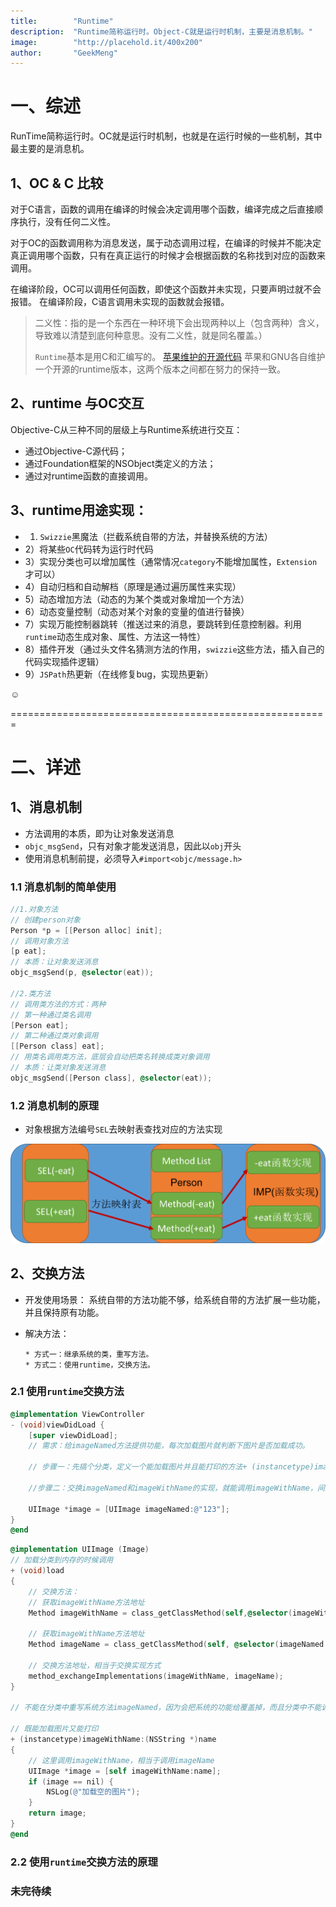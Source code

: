 ```yaml
---
title:        "Runtime"
description:  "Runtime简称运行时。Object-C就是运行时机制，主要是消息机制。"
image:        "http://placehold.it/400x200"
author:       "GeekMeng"
---
```


一、综述
============

RunTime简称运行时。OC就是运行时机制，也就是在运行时候的一些机制，其中最主要的是消息机。

1、OC & C 比较
------------

对于C语言，函数的调用在编译的时候会决定调用哪个函数，编译完成之后直接顺序执行，没有任何二义性。

对于OC的函数调用称为消息发送，属于动态调用过程，在编译的时候并不能决定真正调用哪个函数，只有在真正运行的时候才会根据函数的名称找到对应的函数来调用。

在编译阶段，OC可以调用任何函数，即使这个函数并未实现，只要声明过就不会报错。
在编译阶段，C语言调用未实现的函数就会报错。

>二义性：指的是一个东西在一种环境下会出现两种以上（包含两种）含义，导致难以清楚到底何种意思。没有二义性，就是同名覆盖。）
>
>`Runtime`基本是用C和汇编写的。
>[苹果维护的开源代码](http://opensource.apple.com//source/objc4/)
>苹果和GNU各自维护一个开源的runtime版本，这两个版本之间都在努力的保持一致。
>

2、runtime 与OC交互
------------

Objective-C从三种不同的层级上与Runtime系统进行交互：

  * 通过Objective-C源代码；
  * 通过Foundation框架的NSObject类定义的方法；
  * 通过对runtime函数的直接调用。


3、runtime用途实现：
------------

  * 1) `Swizzie`黑魔法（拦截系统自带的方法，并替换系统的方法）
  * 2）将某些`OC`代码转为运行时代码
  * 3）实现分类也可以增加属性（通常情况`category`不能增加属性，`Extension`才可以）
  * 4）自动归档和自动解档（原理是通过遍历属性来实现）
  * 5）动态增加方法（动态的为某个类或对象增加一个方法）
  * 6）动态变量控制（动态对某个对象的变量的值进行替换）
  * 7）实现万能控制器跳转（推送过来的消息，要跳转到任意控制器。利用`runtime`动态生成对象、属性、方法这一特性）
  * 8）插件开发（通过头文件名猜测方法的作用，`swizzie`这些方法，插入自己的代码实现插件逻辑）
  * 9）`JSPath`热更新（在线修复bug，实现热更新）

☺

=======================================================


二、详述
============

1、消息机制
------------

  * 方法调用的本质，即为让对象发送消息
  * `objc_msgSend`，只有对象才能发送消息，因此以`obj`开头
  * 使用消息机制前提，必须导入`#import<objc/message.h>`

### 1.1 消息机制的简单使用 ###

~~~Objective-C
//1.对象方法
// 创建person对象
Person *p = [[Person alloc] init];
// 调用对象方法
[p eat];
// 本质：让对象发送消息
objc_msgSend(p, @selector(eat));

//2.类方法
// 调用类方法的方式：两种
// 第一种通过类名调用
[Person eat];
// 第二种通过类对象调用
[[Person class] eat];
// 用类名调用类方法，底层会自动把类名转换成类对象调用
// 本质：让类对象发送消息
objc_msgSend([Person class], @selector(eat));
~~~

### 1.2 消息机制的原理 ###
  * 对象根据方法编号`SEL`去映射表查找对应的方法实现

![runtime_msgSend_image](https://github.com/MengYP/MengYP.github.io/blob/master/resources/img/runtime_msgSend.png?raw=true "描述消息机制原理的图 ")


2、交换方法
------------
  * 开发使用场景：
        系统自带的方法功能不够，给系统自带的方法扩展一些功能，并且保持原有功能。
  * 解决方法：

        * 方式一：继承系统的类，重写方法。
        * 方式二：使用runtime，交换方法。

### 2.1 使用`runtime`交换方法 ###

~~~Objective-C
@implementation ViewController
- (void)viewDidLoad {
    [super viewDidLoad];
    // 需求：给imageNamed方法提供功能，每次加载图片就判断下图片是否加载成功。

    // 步骤一：先搞个分类，定义一个能加载图片并且能打印的方法+ (instancetype)imageWithName:(NSString*)name;

    //步骤二：交换imageNamed和imageWithName的实现，就能调用imageWithName，间接调用imageWithName的实现。

    UIImage *image = [UIImage imageNamed:@"123"];
}
@end
~~~

~~~Objective-C
@implementation UIImage (Image)
// 加载分类到内存的时候调用
+ (void)load
{
    // 交换方法：
    // 获取imageWithName方法地址
    Method imageWithName = class_getClassMethod(self,@selector(imageWithName:));

    // 获取imageWithName方法地址
    Method imageName = class_getClassMethod(self, @selector(imageNamed:));

    // 交换方法地址，相当于交换实现方式
    method_exchangeImplementations(imageWithName, imageName);
}

// 不能在分类中重写系统方法imageNamed，因为会把系统的功能给覆盖掉，而且分类中不能调用super.

// 既能加载图片又能打印
+ (instancetype)imageWithName:(NSString *)name
{
    // 这里调用imageWithName，相当于调用imageName
    UIImage *image = [self imageWithName:name];
    if (image == nil) {
        NSLog(@"加载空的图片");
    }
    return image;
}
@end
~~~

### 2.2 使用`runtime`交换方法的原理 ###





### 未完待续 ###
